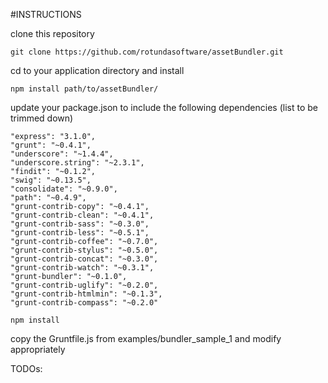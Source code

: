 #INSTRUCTIONS

clone this repository
```shell
git clone https://github.com/rotundasoftware/assetBundler.git
```
cd to your application directory and install
```shell
npm install path/to/assetBundler/
```
update your package.json to include the following dependencies (list to be trimmed down)

    "express": "3.1.0",
    "grunt": "~0.4.1",
    "underscore": "~1.4.4",
    "underscore.string": "~2.3.1",
    "findit": "~0.1.2",
    "swig": "~0.13.5",
    "consolidate": "~0.9.0",
    "path": "~0.4.9",
    "grunt-contrib-copy": "~0.4.1",
    "grunt-contrib-clean": "~0.4.1",
    "grunt-contrib-sass": "~0.3.0",
    "grunt-contrib-less": "~0.5.1",
    "grunt-contrib-coffee": "~0.7.0",
    "grunt-contrib-stylus": "~0.5.0",
    "grunt-contrib-concat": "~0.3.0",
    "grunt-contrib-watch": "~0.3.1",
    "grunt-bundler": "~0.1.0",
    "grunt-contrib-uglify": "~0.2.0",
    "grunt-contrib-htmlmin": "~0.1.3",
    "grunt-contrib-compass": "~0.2.0"
    
```shell
npm install
```

copy the Gruntfile.js from examples/bundler_sample_1 and modify appropriately

TODOs:
